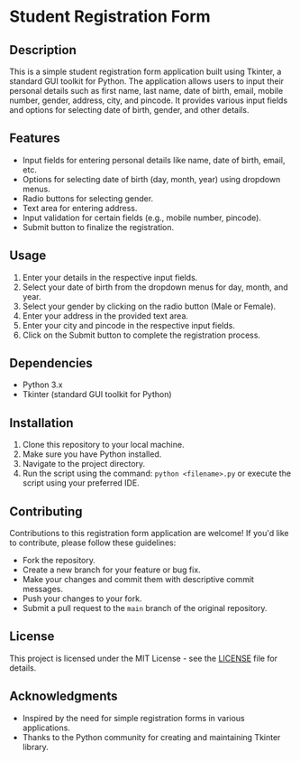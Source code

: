 # Student Registration Form

## Description
This is a simple student registration form application built using Tkinter, a standard GUI toolkit for Python. The application allows users to input their personal details such as first name, last name, date of birth, email, mobile number, gender, address, city, and pincode. It provides various input fields and options for selecting date of birth, gender, and other details.

## Features
- Input fields for entering personal details like name, date of birth, email, etc.
- Options for selecting date of birth (day, month, year) using dropdown menus.
- Radio buttons for selecting gender.
- Text area for entering address.
- Input validation for certain fields (e.g., mobile number, pincode).
- Submit button to finalize the registration.

## Usage
1. Enter your details in the respective input fields.
2. Select your date of birth from the dropdown menus for day, month, and year.
3. Select your gender by clicking on the radio button (Male or Female).
4. Enter your address in the provided text area.
5. Enter your city and pincode in the respective input fields.
6. Click on the Submit button to complete the registration process.

## Dependencies
- Python 3.x
- Tkinter (standard GUI toolkit for Python)

## Installation
1. Clone this repository to your local machine.
2. Make sure you have Python installed.
3. Navigate to the project directory.
4. Run the script using the command: `python <filename>.py` or execute the script using your preferred IDE.

## Contributing
Contributions to this registration form application are welcome! If you'd like to contribute, please follow these guidelines:
- Fork the repository.
- Create a new branch for your feature or bug fix.
- Make your changes and commit them with descriptive commit messages.
- Push your changes to your fork.
- Submit a pull request to the `main` branch of the original repository.

## License
This project is licensed under the MIT License - see the [LICENSE](LICENSE) file for details.

## Acknowledgments
- Inspired by the need for simple registration forms in various applications.
- Thanks to the Python community for creating and maintaining Tkinter library.
